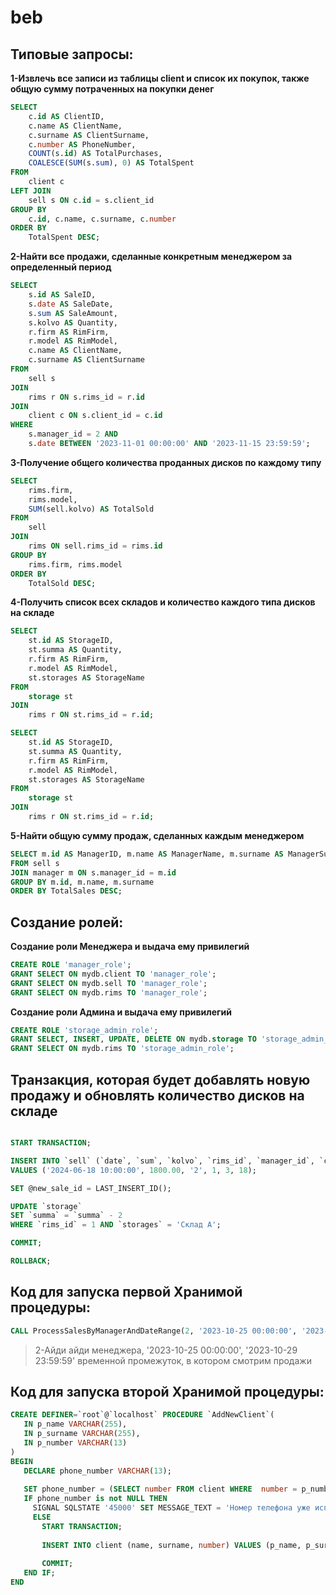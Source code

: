 # beb
## Типовые запросы:
**1-Извлечь все записи из таблицы client и список их покупок, также общую сумму потраченных на покупки денег**
``` sql 
SELECT 
    c.id AS ClientID,
    c.name AS ClientName,
    c.surname AS ClientSurname,
    c.number AS PhoneNumber,
    COUNT(s.id) AS TotalPurchases,
    COALESCE(SUM(s.sum), 0) AS TotalSpent
FROM 
    client c
LEFT JOIN 
    sell s ON c.id = s.client_id
GROUP BY 
    c.id, c.name, c.surname, c.number
ORDER BY 
    TotalSpent DESC;
```
**2-Найти все продажи, сделанные конкретным менеджером за определенный период**
``` sql 
SELECT 
    s.id AS SaleID, 
    s.date AS SaleDate, 
    s.sum AS SaleAmount, 
    s.kolvo AS Quantity,
    r.firm AS RimFirm, 
    r.model AS RimModel, 
    c.name AS ClientName, 
    c.surname AS ClientSurname
FROM 
    sell s
JOIN 
    rims r ON s.rims_id = r.id
JOIN 
    client c ON s.client_id = c.id
WHERE 
    s.manager_id = 2 AND 
    s.date BETWEEN '2023-11-01 00:00:00' AND '2023-11-15 23:59:59';
``` 
**3-Получение общего количества проданных дисков по каждому типу**
``` sql 
SELECT 
    rims.firm,
    rims.model,
    SUM(sell.kolvo) AS TotalSold
FROM 
    sell
JOIN 
    rims ON sell.rims_id = rims.id
GROUP BY 
    rims.firm, rims.model
ORDER BY 
    TotalSold DESC;
``` 
**4-Получить список всех складов и количество каждого типа дисков на складе**
``` sql 
SELECT 
    st.id AS StorageID, 
    st.summa AS Quantity, 
    r.firm AS RimFirm, 
    r.model AS RimModel, 
    st.storages AS StorageName
FROM 
    storage st
JOIN 
    rims r ON st.rims_id = r.id;

SELECT 
    st.id AS StorageID, 
    st.summa AS Quantity, 
    r.firm AS RimFirm, 
    r.model AS RimModel, 
    st.storages AS StorageName
FROM 
    storage st
JOIN 
    rims r ON st.rims_id = r.id;
``` 
**5-Найти общую сумму продаж, сделанных каждым менеджером**
``` sql 
SELECT m.id AS ManagerID, m.name AS ManagerName, m.surname AS ManagerSurname, SUM(s.sum) AS TotalSales
FROM sell s
JOIN manager m ON s.manager_id = m.id
GROUP BY m.id, m.name, m.surname
ORDER BY TotalSales DESC;
``` 
## Создание ролей:
**Создание роли Менеджера и выдача ему привилегий**
``` sql 
CREATE ROLE 'manager_role';
GRANT SELECT ON mydb.client TO 'manager_role';
GRANT SELECT ON mydb.sell TO 'manager_role';
GRANT SELECT ON mydb.rims TO 'manager_role';
``` 
**Создание роли Админа и выдача ему привилегий**
``` sql 
CREATE ROLE 'storage_admin_role';
GRANT SELECT, INSERT, UPDATE, DELETE ON mydb.storage TO 'storage_admin_role';
GRANT SELECT ON mydb.rims TO 'storage_admin_role';
``` 
## Транзакция, которая будет добавлять новую продажу и обновлять количество дисков на складе 
``` sql 

START TRANSACTION;

INSERT INTO `sell` (`date`, `sum`, `kolvo`, `rims_id`, `manager_id`, `client_id`)
VALUES ('2024-06-18 10:00:00', 1800.00, '2', 1, 3, 18);

SET @new_sale_id = LAST_INSERT_ID();

UPDATE `storage`
SET `summa` = `summa` - 2
WHERE `rims_id` = 1 AND `storages` = 'Склад A';

COMMIT;

ROLLBACK;
``` 
## Код для запуска первой Хранимой процедуры:
``` sql 
CALL ProcessSalesByManagerAndDateRange(2, '2023-10-25 00:00:00', '2023-10-29 23:59:59');
``` 
> 2-Айди айди менеджера, '2023-10-25 00:00:00', '2023-10-29 23:59:59' временной промежуток, в котором смотрим продажи
 ## Код для запуска второй Хранимой процедуры:
 ``` sql 
CREATE DEFINER=`root`@`localhost` PROCEDURE `AddNewClient`(
    IN p_name VARCHAR(255),
    IN p_surname VARCHAR(255),
    IN p_number VARCHAR(13)
)
BEGIN
	DECLARE phone_number VARCHAR(13);
    
    SET phone_number = (SELECT number FROM client WHERE  number = p_number);
    IF phone_number is not NULL THEN 
      SIGNAL SQLSTATE '45000' SET MESSAGE_TEXT = 'Номер телефона уже используется';
      ELSE 
        START TRANSACTION;
        
        INSERT INTO client (name, surname, number) VALUES (p_name, p_surname, p_number);
        
        COMMIT;
    END IF;
END
``` 
